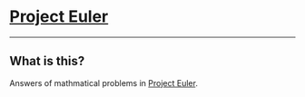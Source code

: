 # [Project Euler](http://projecteuler.net)

---
## What is this?
Answers of mathmatical problems in [Project Euler](http://projecteuler.net).
